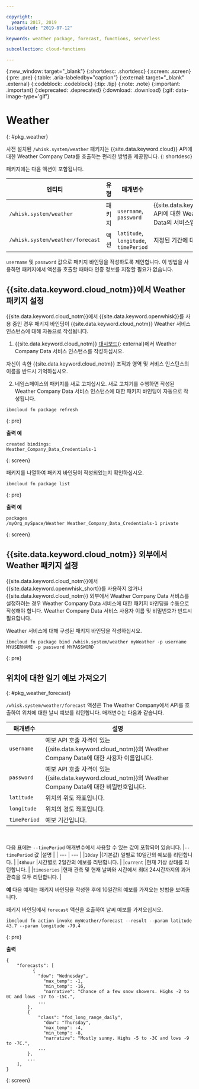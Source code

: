 ```yaml
---

copyright:
  years: 2017, 2019
lastupdated: "2019-07-12"

keywords: weather package, forecast, functions, serverless

subcollection: cloud-functions

---
```


{:new_window: target="_blank"}
{:shortdesc: .shortdesc}
{:screen: .screen}
{:pre: .pre}
{:table: .aria-labeledby="caption"}
{:external: target="_blank" .external}
{:codeblock: .codeblock}
{:tip: .tip}
{:note: .note}
{:important: .important}
{:deprecated: .deprecated}
{:download: .download}
{:gif: data-image-type='gif'}


# Weather
{: #pkg_weather}

사전 설치된 `/whisk.system/weather` 패키지는 {{site.data.keyword.cloud}} API에 대한 Weather Company Data를 호출하는 편리한 방법을 제공합니다.
{: shortdesc}

패키지에는 다음 액션이 포함됩니다.

|엔티티 |유형 |매개변수 |설명 |
| --- | --- | --- | --- |
| `/whisk.system/weather` |패키지 |`username`, `password` |{{site.data.keyword.cloud_notm}} API에 대한 Weather Company Data의 서비스입니다. |
|`/whisk.system/weather/forecast` |액션 |`latitude`, `longitude`, `timePeriod` |지정된 기간에 대한 예보입니다. |

`username` 및 `password` 값으로 패키지 바인딩을 작성하도록 제안합니다. 이 방법을 사용하면 패키지에서 액션을 호출할 때마다 인증 정보를 지정할 필요가 없습니다.

## {{site.data.keyword.cloud_notm}}에서 Weather 패키지 설정

{{site.data.keyword.cloud_notm}}에서 {{site.data.keyword.openwhisk}}를 사용 중인 경우 패키지 바인딩이 {{site.data.keyword.cloud_notm}} Weather 서비스 인스턴스에 대해 자동으로 작성됩니다.

1. {{site.data.keyword.cloud_notm}} [대시보드](https://cloud.ibm.com){: external}에서 Weather Company Data 서비스 인스턴스를 작성하십시오.

  자신이 속한 {{site.data.keyword.cloud_notm}} 조직과 영역 및 서비스 인스턴스의 이름을 반드시 기억하십시오.

2. 네임스페이스의 패키지를 새로 고치십시오. 새로 고치기를 수행하면 작성된 Weather Company Data 서비스 인스턴스에 대한 패키지 바인딩이 자동으로 작성됩니다.
  ```
  ibmcloud fn package refresh
  ```
  {: pre}

  **출력 예**
  ```
  created bindings:
  Weather_Company_Data_Credentials-1
  ```
  {: screen}

  패키지를 나열하여 패키지 바인딩이 작성되었는지 확인하십시오.
  ```
  ibmcloud fn package list
  ```
  {: pre}

  **출력 예**
  ```
  packages
  /myOrg_mySpace/Weather Weather_Company_Data_Credentials-1 private
  ```
  {: screen}

## {{site.data.keyword.cloud_notm}} 외부에서 Weather 패키지 설정

{{site.data.keyword.cloud_notm}}에서 {{site.data.keyword.openwhisk_short}}를 사용하지 않거나 {{site.data.keyword.cloud_notm}} 외부에서 Weather Company Data 서비스를 설정하려는 경우 Weather Company Data 서비스에 대한 패키지 바인딩을 수동으로 작성해야 합니다. Weather Company Data 서비스 사용자 이름 및 비밀번호가 반드시 필요합니다.

Weather 서비스에 대해 구성된 패키지 바인딩을 작성하십시오.
```
ibmcloud fn package bind /whisk.system/weather myWeather -p username MYUSERNAME -p password MYPASSWORD
```
{: pre}

## 위치에 대한 일기 예보 가져오기
{: #pkg_weather_forecast}

`/whisk.system/weather/forecast` 액션은 The Weather Company에서 API를 호출하여 위치에 대한 날씨 예보를 리턴합니다. 매개변수는 다음과 같습니다.

|매개변수 |설명 |
| --- | --- |
|`username` |예보 API 호출 자격이 있는 {{site.data.keyword.cloud_notm}}의 Weather Company Data에 대한 사용자 이름입니다. |
|`password` |예보 API 호출 자격이 있는 {{site.data.keyword.cloud_notm}}의 Weather Company Data에 대한 비밀번호입니다. |
|`latitude` |위치의 위도 좌표입니다. |
|`longitude` |위치의 경도 좌표입니다. |
|`timePeriod` |예보 기간입니다. |
</br>

다음 표에는 `--timePeriod` 매개변수에서 사용할 수 있는 값이 포함되어 있습니다.
|`--timePeriod` 값 |설명 |
| --- | --- |
|`10day` |(기본값) 일별로 10일간의 예보를 리턴합니다. |
|`48hour` |시간별로 2일간의 예보를 리턴합니다. |
|`current` |현재 기상 상태를 리턴합니다. |
|`timeseries` |현재 관측 및 현재 날짜와 시간에서 최대 24시간까지의 과거 관측을 모두 리턴합니다. |


**예**
다음 예제는 패키지 바인딩을 작성한 후에 10일간의 예보를 가져오는 방법을 보여줍니다.

패키지 바인딩에서 `forecast` 액션을 호출하여 날씨 예보를 가져오십시오.
```
ibmcloud fn action invoke myWeather/forecast --result --param latitude 43.7 --param longitude -79.4
```
{: pre}

**출력**
```
{
    "forecasts": [
          {
            "dow": "Wednesday",
              "max_temp": -1,
              "min_temp": -16,
              "narrative": "Chance of a few snow showers. Highs -2 to 0C and lows -17 to -15C.",
            ...
        },
        {
            "class": "fod_long_range_daily",
              "dow": "Thursday",
              "max_temp": -4,
              "min_temp": -8,
              "narrative": "Mostly sunny. Highs -5 to -3C and lows -9 to -7C.",
            ...
        },
        ...
    ],
}
```
{: screen}


